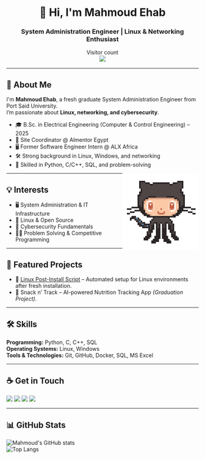 <h1 align="center">👋 Hi, I'm Mahmoud Ehab</h1>
<h3 align="center">System Administration Engineer | Linux & Networking Enthusiast</h3>

<p align="center"> 
  Visitor count<br>
  <img src="https://profile-counter.glitch.me/AbuTaha7000D/count.svg" />
</p>

---

## 🚀 About Me
I'm **Mahmoud Ehab**, a fresh graduate System Administration Engineer from Port Said University.  
I’m passionate about **Linux, networking, and cybersecurity**.  

- 🎓 B.Sc. in Electrical Engineering (Computer & Control Engineering) – 2025  
- 💼 Site Coordinator @ Almentor Egypt  
- 🖥️ Former Software Engineer Intern @ ALX Africa  
- 🛠️ Strong background in Linux, Windows, and networking
- 🧩 Skilled in Python, C/C++, SQL, and problem-solving  

<img align='right' src='https://github.com/AbuTaha7000D/AbuTaha7000D/blob/main/source/OctoCat.gif' width='200'>

---

## 💡 Interests
- 🖥️ System Administration & IT Infrastructure  
- 🐧 Linux & Open Source  
- 🔐 Cybersecurity Fundamentals  
- 👨‍💻 Problem Solving & Competitive Programming

---

## 📂 Featured Projects
- 🔧 [Linux Post-Install Script](https://github.com/AbuTaha7000D/linux-postinstall) – Automated setup for Linux environments after fresh installation.  
- 📱 Snack n’ Track – AI-powered Nutrition Tracking App *(Graduation Project)*.  

---

## 🛠️ Skills
**Programming:** Python, C, C++, SQL  
**Operating Systems:** Linux, Windows  
**Tools & Technologies:** Git, GitHub, Docker, SQL, MS Excel  

---

## ☕ Get in Touch
<p align="left">
<a href="https://linkedin.com/in/abutaha7000d" target="blank"><img src="https://skillicons.dev/icons?i=linkedin" height="40" /></a>
<a href="https://github.com/AbuTaha7000D" target="blank"><img src="https://skillicons.dev/icons?i=github" height="40" /></a>
<a href="https://twitter.com/AbuTaha7000D" target="blank"><img src="https://skillicons.dev/icons?i=twitter" height="40" /></a>
<a href="mailto:eng.mahmoud.e.hussein@gmail.com" target="blank"><img src="https://skillicons.dev/icons?i=gmail" height="40" /></a>
</p>

---

## 📊 GitHub Stats
![Mahmoud's GitHub stats](https://github-readme-stats.vercel.app/api?username=AbuTaha7000D&show_icons=true&theme=tokyonight)  
![Top Langs](https://github-readme-stats.vercel.app/api/top-langs/?username=AbuTaha7000D&layout=compact&theme=tokyonight)
